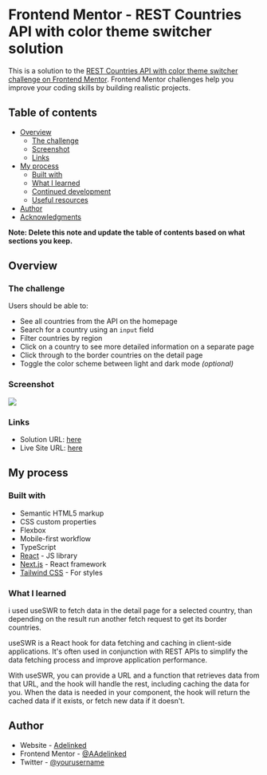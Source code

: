 # Frontend Mentor - REST Countries API with color theme switcher solution

This is a solution to the [REST Countries API with color theme switcher challenge on Frontend Mentor](https://www.frontendmentor.io/challenges/rest-countries-api-with-color-theme-switcher-5cacc469fec04111f7b848ca). Frontend Mentor challenges help you improve your coding skills by building realistic projects.

## Table of contents

- [Overview](#overview)
  - [The challenge](#the-challenge)
  - [Screenshot](#screenshot)
  - [Links](#links)
- [My process](#my-process)
  - [Built with](#built-with)
  - [What I learned](#what-i-learned)
  - [Continued development](#continued-development)
  - [Useful resources](#useful-resources)
- [Author](#author)
- [Acknowledgments](#acknowledgments)

**Note: Delete this note and update the table of contents based on what sections you keep.**

## Overview

### The challenge

Users should be able to:

- See all countries from the API on the homepage
- Search for a country using an `input` field
- Filter countries by region
- Click on a country to see more detailed information on a separate page
- Click through to the border countries on the detail page
- Toggle the color scheme between light and dark mode _(optional)_

### Screenshot

![](https://i.postimg.cc/c1gdnh8G/screenshot.png)

### Links

- Solution URL: [here](https://github.com/Adelinked/countries-app)
- Live Site URL: [here](https://adelinked-countries.netlify.app/)

## My process

### Built with

- Semantic HTML5 markup
- CSS custom properties
- Flexbox
- Mobile-first workflow
- TypeScript
- [React](https://reactjs.org/) - JS library
- [Next.js](https://nextjs.org/) - React framework
- [Tailwind CSS](https://tailwindcss.com/) - For styles

### What I learned

i used useSWR to fetch data in the detail page for a selected country, than depending on the result run another fetch request to get its border countries.

useSWR is a React hook for data fetching and caching in client-side applications. It's often used in conjunction with REST APIs to simplify the data fetching process and improve application performance.

With useSWR, you can provide a URL and a function that retrieves data from that URL, and the hook will handle the rest, including caching the data for you. When the data is needed in your component, the hook will return the cached data if it exists, or fetch new data if it doesn't.

## Author

- Website - [Adelinked](https://adelinked.netlify.app)
- Frontend Mentor - [@AAdelinked](https://www.frontendmentor.io/profile/Adelinked)
- Twitter - [@yourusername](https://twitter.com/AAdelinked)
